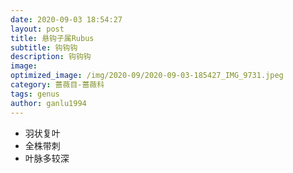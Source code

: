 ```yaml
---
date: 2020-09-03 18:54:27
layout: post
title: 悬钩子属Rubus
subtitle: 钩钩钩
description: 钩钩钩
image:
optimized_image: /img/2020-09/2020-09-03-185427_IMG_9731.jpeg
category: 蔷薇目-蔷薇科
tags: genus
author: ganlu1994
---
```


* 羽状复叶
* 全株带刺
* 叶脉多较深

